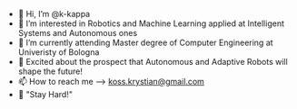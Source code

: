 - 👋 Hi, I’m @k-kappa
- 👀 I’m interested in Robotics and Machine Learning applied at Intelligent Systems and Autonomous ones
- 🌱 I’m currently attending Master degree of Computer Engineering at Univeristy of Bologna
- 💞️ Excited about the prospect that Autonomous and Adaptive Robots will shape the future!
- 📫 How to reach me --> koss.krystian@gmail.com
- 💪 "Stay Hard!"

